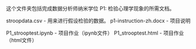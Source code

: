 这个文件夹包括完成数据分析师纳米学位 P1: 检验心理学现象的所需文档。

stroopdata.csv - 用来进行假设检验的数据。
p1-instruction-zh.docx - 项目说明

P1_strooptest.ipynb - 项目作业（ipynb文件）
P1_strooptest.html - 项目作业（html文件）